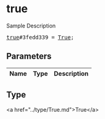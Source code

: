 # true

Sample Description

<pre>
<a href="../constructor/true.md">true</a>#3fedd339 = <a href="../type/True.md">True</a>;
</pre>

## Parameters

| Name | Type | Description |
|------|:----:|-------------|

## Type

&lt;a href=&#34;../type/True.md&#34;&gt;True&lt;/a&gt;
